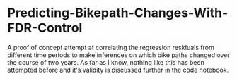# Predicting-Bikepath-Changes-With-FDR-Control
 A proof of concept attempt at correlating the regression residuals from different time periods to make inferences on which bike paths changed over the course of two years. As far as I know, nothing like this has been attempted before and it's validity is discussed further in the code notebook.
